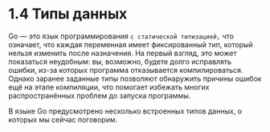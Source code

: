 # 1.4 Типы данных

Go — это язык программирования `с статической типизацией,` что означает, что каждая переменная имеет фиксированный тип,
который нельзя изменить после назначения. На первый взгляд, это может показаться неудобным: вы, возможно, будете долго
исправлять ошибки, из-за которых программа отказывается компилироваться. Однако заранее заданные типы позволяют
обнаружить причины ошибок ещё на этапе компиляции, что помогает избежать многих распространённых проблем до запуска
программы.

В языке Go предусмотрено несколько встроенных типов данных, о которых мы сейчас поговорим.